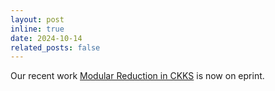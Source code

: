 ```yaml
---
layout: post
inline: true
date: 2024-10-14
related_posts: false
---
```


Our recent work [Modular Reduction in CKKS](https://eprint.iacr.org/2024/1638) is now on eprint.

